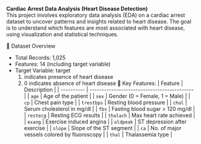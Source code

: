 **Cardiac Arrest Data Analysis (Heart Disease Detection)**  
This project involves exploratory data analysis (EDA) on a cardiac arrest dataset to uncover patterns and insights related to heart disease. The goal is to understand which features are most associated with heart disease, using visualization and statistical techniques. 


📁 Dataset Overview  
* Total Records: 1,025  
* Features: 14 (including target variable)  
* Target Variable: target  
   1. indicates presence of heart disease
   2. 0 indicates absence of heart disease
 🔑 Key Features:
  | Feature    | Description                                 |
| ---------- | ------------------------------------------- |
| `age`      | Age of the patient                          |
| `sex`      | Gender (0 = Female, 1 = Male)               |
| `cp`       | Chest pain type                             |
| `trestbps` | Resting blood pressure                      |
| `chol`     | Serum cholesterol in mg/dl                  |
| `fbs`      | Fasting blood sugar > 120 mg/dl             |
| `restecg`  | Resting ECG results                         |
| `thalach`  | Max heart rate achieved                     |
| `exang`    | Exercise induced angina                     |
| `oldpeak`  | ST depression after exercise                |
| `slope`    | Slope of the ST segment                     |
| `ca`       | No. of major vessels colored by fluoroscopy |
| `thal`     | Thalassemia type                            |










